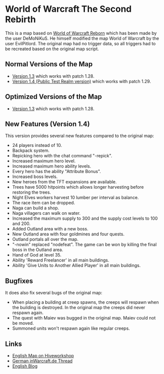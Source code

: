 # World of Warcraft The Second Rebirth
This is a map based on [World of Warcraft Reborn](https://www.hiveworkshop.com/threads/world-of-warcraft-reborn.80480/#resource-3941) which has been made by the user DeMoNiKuS.
He himself modified the map World of Warcraft by the user EvilPitlord.
The original map had no trigger data, so all triggers had to be recreated based on the original map script.

## Normal Versions of the Map
* [Version 1.3](./World%20Of%20Warcraft%20The%20Second%20Rebirth.w3x) which works with patch 1.28.
* [Version 1.4 (Public Test Realm version)](./World%20Of%20Warcraft%20The%20Second%20Rebirth%20PTR.w3x) which works with patch 1.29.

## Optimized Versions of the Map
* [Version 1.3](./releases/wowtsr1.3.w3x) which works with patch 1.28.

## New Features (Version 1.4)
This version provides several new features compared to the original map:
* 24 players instead of 10.
* Backpack system.
* Repicking hero with the chat command "-repick".
* Increased maximum hero level.
* Increased maximum hero ability levels.
* Every hero has the ability "Attribute Bonus".
* Increased boss levels.
* New heroes from the TFT expansions are available.
* Trees have 5000 hitpoints which allows longer harvesting before restoring the trees.
* Night Elves workers harvest 10 lumber per interval as balance.
* The race item can be dropped.
* Naga can build a shop.
* Naga villagers can walk on water.
* Increased the maximum supply to 300 and the supply cost levels to 100 and 200.
* Added Outland area with a new boss.
* New Outland area with four goldmines and four quests.
* Outland portals all over the map.
* "-nowin" replaced "nodefeat". The game can be won by killing the final boss in the Outland area.
* Hand of God at level 35.
* Ability 'Reward Freelancer' in all main buildings.
* Ability 'Give Units to Another Allied Player' in all main buildings.

## Bugfixes
It does also fix several bugs of the original map:
* When placing a building at creep spawns, the creeps will respawn when the building is destroyed. In the original map the creeps did never respawn again.
* The quest with Maiev was bugged in the original map. Maiev could not be moved.
* Summoned units won't respawn again like regular creeps.

## Links
* [English Map on Hiveworkshop](https://www.hiveworkshop.com/threads/world-of-warcraft-tsr-1-4.304616/)
* [German inWarcraft.de Thread](https://warcraft.ingame.de/forum/threads/215354-World-of-Warcraft-The-Second-Rebirth)
* [English Blog](https://diemachtdesfeuers.wordpress.com/)